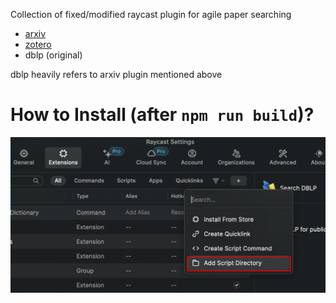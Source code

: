 Collection of fixed/modified raycast plugin for agile paper searching
- [arxiv](https://www.raycast.com/koayon/arxiv)
- [zotero](https://www.raycast.com/reckoning-dev/zotero)
- dblp (original)

dblp heavily refers to arxiv plugin mentioned above

# How to Install (after `npm run build`)?
![](assets/image.png)